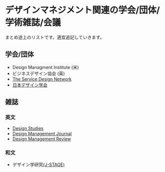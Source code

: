 # デザインマネジメント関連の学会/団体/学術雑誌/会議
まとめ途上のリストです。適宜追記していきます。

## 学会/団体 
- Design Managment Institute (米)
- ビジネスデザイン協会 (英)
- [The Service Design Network](https://www.service-design-network.org/)
- [日本デザイン学会](http://jssd.jp/)


## 雑誌
### 英文
- [Design Studies](https://www.journals.elsevier.com/design-studies)
- [Design Management Journal](https://onlinelibrary.wiley.com/journal/19487177)
- [Design Management Review](https://onlinelibrary.wiley.com/journal/19487169)

### 和文
- デザイン学研究[(J-STAGE)](https://www.jstage.jst.go.jp/browse/jssdj/-char/ja/)
